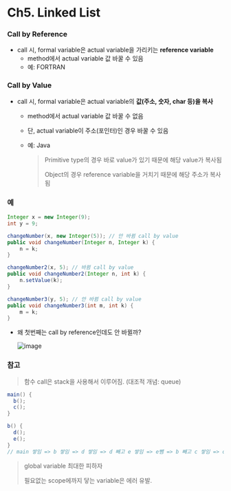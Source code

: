 # Ch5. Linked List 

### Call by Reference

- call 시, formal variable은 actual variable을 가리키는 **reference variable**
  - method에서 actual variable 값 바꿀 수 있음
  - 예: FORTRAN

### Call by Value

- call 시, formal variable은 actual variable의 **값(주소, 숫자, char 등)을 복사**
  - method에서 actual variable 값 바꿀 수 없음

  - 단, actual variable이 주소(포인터)인 경우 바꿀 수 있음

  - 예: Java

    > Primitive type의 경우 바로 value가 있기 때문에 해당 value가 복사됨
    >
    > Object의 경우 reference variable을 거치기 때문에 해당 주소가 복사됨



### 예

```java
Integer x = new Integer(9);
int y = 9;

changeNumber(x, new Integer(5)); // 안 바뀜 call by value
public void changeNumber(Integer n, Integer k) {
	n = k;
}

changeNumber2(x, 5); // 바뀜 call by value
public void changeNumber2(Integer n, int k) {
	n.setValue(k);
}

changeNumber3(y, 5); // 안 바뀜 call by value
public void changeNumber3(int m, int k) {
  	m = k;
}
```

- 왜 첫번째는 call by reference인데도 안 바뀔까?

  ![image](https://user-images.githubusercontent.com/17509651/38651635-4b864d9e-3e3d-11e8-8e41-ed8243b83d7f.png)





### 참고

> 함수 call은 stack을 사용해서 이루어짐. (대조적 개념: queue)

```java
main() {
  b();
  c();
}

b() {
  d();
  e();
}
// main 쌓임 => b 쌓임 => d 쌓임 => d 빼고 e 쌓임 => e뺌 => b 빼고 c 쌓임 => c빼고 main 종료
```

>global variable 최대한 피하자
>
>필요없는 scope에까지 닿는 variable은 에러 유발.

